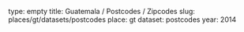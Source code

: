 type: empty
title: Guatemala / Postcodes / Zipcodes
slug: places/gt/datasets/postcodes
place: gt
dataset: postcodes
year: 2014
